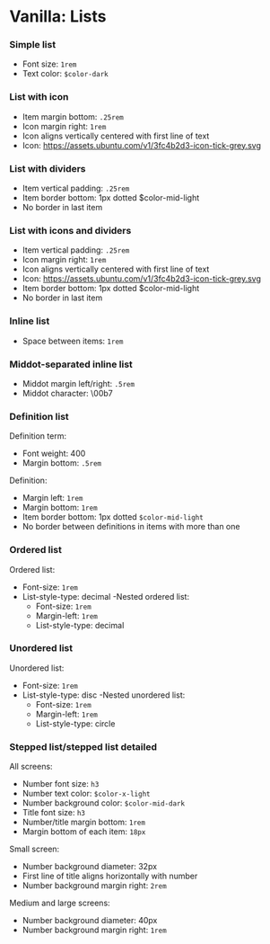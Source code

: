# Vanilla: Lists

### Simple list
- Font size: `1rem`
- Text color: `$color-dark`

### List with icon
- Item margin bottom: `.25rem`
- Icon margin right: `1rem`
- Icon aligns vertically centered with first line of text
- Icon: https://assets.ubuntu.com/v1/3fc4b2d3-icon-tick-grey.svg

### List with dividers
- Item vertical padding: `.25rem`
- Item border bottom: 1px dotted $color-mid-light
- No border in last item

### List with icons and dividers
- Item vertical padding: `.25rem`
- Icon margin right: `1rem`
- Icon aligns vertically centered with first line of text
- Icon: https://assets.ubuntu.com/v1/3fc4b2d3-icon-tick-grey.svg
- Item border bottom: 1px dotted $color-mid-light
- No border in last item

### Inline list
- Space between items: `1rem`

### Middot-separated inline list
- Middot margin left/right: `.5rem`
- Middot character: \00b7

### Definition list
Definition term: 
- Font weight: 400
- Margin bottom: `.5rem`

Definition:
- Margin left: `1rem`
- Margin bottom: `1rem`
- Item border bottom: 1px dotted `$color-mid-light`
- No border between definitions in items with more than one

### Ordered list
Ordered list:
- Font-size: `1rem`
- List-style-type: decimal
  -Nested ordered list:
  - Font-size: `1rem`
  - Margin-left: `1rem`
  - List-style-type: decimal

### Unordered list
Unordered list:
- Font-size: `1rem`
- List-style-type: disc
  -Nested unordered list:
  - Font-size: `1rem`
  - Margin-left: `1rem`
  - List-style-type: circle


### Stepped list/stepped list detailed
All screens:
- Number font size: `h3`
- Number text color: `$color-x-light`
- Number background color: `$color-mid-dark`
- Title font size: `h3`
- Number/title margin bottom: `1rem`
- Margin bottom of each item: `18px`

Small screen:
- Number background diameter: 32px
- First line of title aligns horizontally with number
- Number background margin right: `2rem`

Medium and large screens:
- Number background diameter: 40px
- Number background margin right: `1rem`
